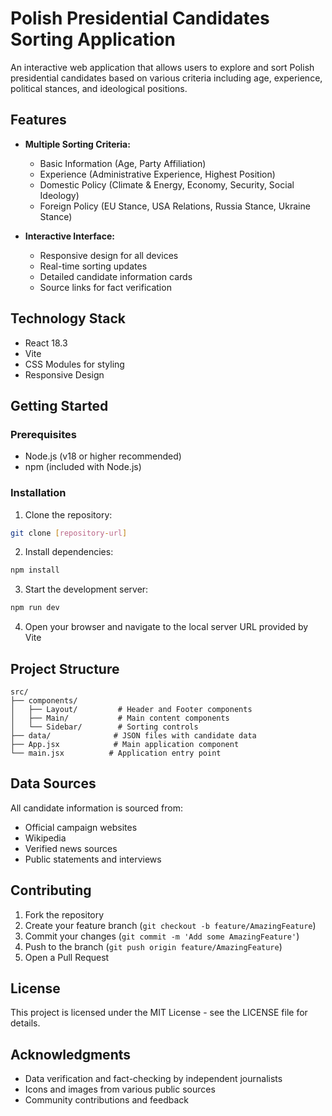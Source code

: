 # Polish Presidential Candidates Sorting Application

An interactive web application that allows users to explore and sort Polish presidential candidates based on various criteria including age, experience, political stances, and ideological positions.

## Features

- **Multiple Sorting Criteria:**
  - Basic Information (Age, Party Affiliation)
  - Experience (Administrative Experience, Highest Position)
  - Domestic Policy (Climate & Energy, Economy, Security, Social Ideology)
  - Foreign Policy (EU Stance, USA Relations, Russia Stance, Ukraine Stance)

- **Interactive Interface:**
  - Responsive design for all devices
  - Real-time sorting updates
  - Detailed candidate information cards
  - Source links for fact verification

## Technology Stack

- React 18.3
- Vite
- CSS Modules for styling
- Responsive Design

## Getting Started

### Prerequisites

- Node.js (v18 or higher recommended)
- npm (included with Node.js)

### Installation

1. Clone the repository:
```bash
git clone [repository-url]
```

2. Install dependencies:
```bash
npm install
```

3. Start the development server:
```bash
npm run dev
```

4. Open your browser and navigate to the local server URL provided by Vite

## Project Structure

```
src/
├── components/
│   ├── Layout/         # Header and Footer components
│   ├── Main/           # Main content components
│   └── Sidebar/        # Sorting controls
├── data/              # JSON files with candidate data
├── App.jsx            # Main application component
└── main.jsx          # Application entry point
```

## Data Sources

All candidate information is sourced from:
- Official campaign websites
- Wikipedia
- Verified news sources
- Public statements and interviews

## Contributing

1. Fork the repository
2. Create your feature branch (`git checkout -b feature/AmazingFeature`)
3. Commit your changes (`git commit -m 'Add some AmazingFeature'`)
4. Push to the branch (`git push origin feature/AmazingFeature`)
5. Open a Pull Request

## License

This project is licensed under the MIT License - see the LICENSE file for details.

## Acknowledgments

- Data verification and fact-checking by independent journalists
- Icons and images from various public sources
- Community contributions and feedback